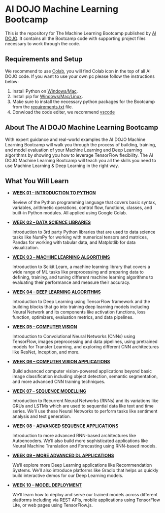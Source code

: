 # AI DOJO Machine Learning Bootcamp

This is the repository for The Machine Learning Bootcamp published by [AI DOJO](https://github.com/TheAIDojo). It contains all the Bootcamp code with supporting project files necessary to work through the code.

## Requirements and Setup

We recommend to use [Colab](https://colab.research.google.com/?utm_source=scs-index), you will find Colab icon in the top of all AI DOJO code.
If you want to use your own pc please follow the instructions below:
1. Install Python on [Windows/Mac](https://www.python.org/downloads/release/python-387/).
2. Install pip for [Windows/Mac/Linux](https://pip.pypa.io/en/stable/installation/).
3. Make sure to install the necessary python packages for the Bootcamp from the [requirements.txt](https://github.com/TheAIDojo/Workshops/blob/main/requirements.txt) file.
4. Donwload the code editer, we recommend [vscode](https://code.visualstudio.com/download)

## About The AI DOJO Machine Learning Bootcamp

With expert guidance and real-world examples the AI DOJO Machine Learning Bootcamp will walk you through the process of building, training, and model evaluation of your Machine Learning and Deep Learning algorithms by showing you how to leverage TensorFlow flexibility. The AI DOJO Machine Learning Bootcamp will teach you all the skills you need to use Machine Learning & Deep Learning in the right way.


## What You Will Learn


* [**WEEK 01 – INTRODUCTION TO PYTHON**]() 

    Review of the Python programming language that covers basic syntax, variables, arithmetic operations, control flow, functions, classes, and built-in Python modules. All applied using Google Colab. 

* [**WEEK 02 – DATA SCIENCE LIBRARIES**]()

    Introduction to 3rd party Python libraries that are used to data science tasks like NumPy for working with numerical tensors and matrices, Pandas for working with tabular data, and Matplotlib for data visualization. 

* [**WEEK 03 – MACHINE LEARNING ALGORITHMS**]()

    Introduction to Scikit Learn, a machine learning library that covers a wide range of ML tasks like preprocessing and preparing data to defining, training, and tuning different machine learning algorithms to evaluating their performance and measure their accuracy. 

* [**WEEK 04 – DEEP LEARNING ALGORITHMS**]()

    Introduction to Deep Learning using TensorFlow framework and the building blocks that go into training deep learning models including Neural Network and its components like activation functions, loss function, optimizers, evaluation metrics, and data pipelines. 

* [**WEEK 05 – COMPUTER VISION**]()

    Introduction to Convolutional Neural Networks (CNNs) using TensorFlow, images preprocessing and data pipelines, using pretrained models for Transfer Learning, and exploring different CNN architectures like ResNet, Inception, and more. 

* [**WEEK 06 – COMPUTER VISION APPLICATIONS**]()

    Build advanced computer vision-powered applications beyond basic image classification including object detection, semantic segmentation, and more advanced CNN training techniques. 

* [**WEEK 07 – SEQUENCE MODELLING**]()

    Introduction to Recurrent Neural Networks (RNNs) and its variations like GRUs and LSTMs which are used to sequential data like text and time series. We’ll use these Neural Networks to perform tasks like sentiment analysis and text generation. 

* [**WEEK 08 – ADVANCED SEQUENCE APPLICATIONS**]()

    Introduction to more advanced RNN-based architectures like Autoencoders. We’ll also build more sophisticated applications like Neural Machine Translation and Forecasting using RNN-based models. 

* [**WEEK 09 – MORE ADVANCED DL APPLICATIONS**]()

    We’ll explore more Deep Learning applications like Recommendation Systems. We’ll also introduce platforms like Gradio that helps us quickly build interactive demos for our Deep Learning models. 
 
* [**WEEK 10 – MODEL DEPLOYMENT**]()

    We’ll learn how to deploy and serve our trained models across different platforms including via REST APIs, mobile applications using TensorFlow Lite, or web pages using TensorFlow.js.


